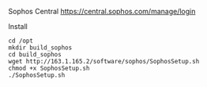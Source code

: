 Sophos Central 
https://central.sophos.com/manage/login

Install
````
cd /opt
mkdir build_sophos
cd build_sophos
wget http://163.1.165.2/software/sophos/SophosSetup.sh
chmod +x SophosSetup.sh
./SophosSetup.sh
````
